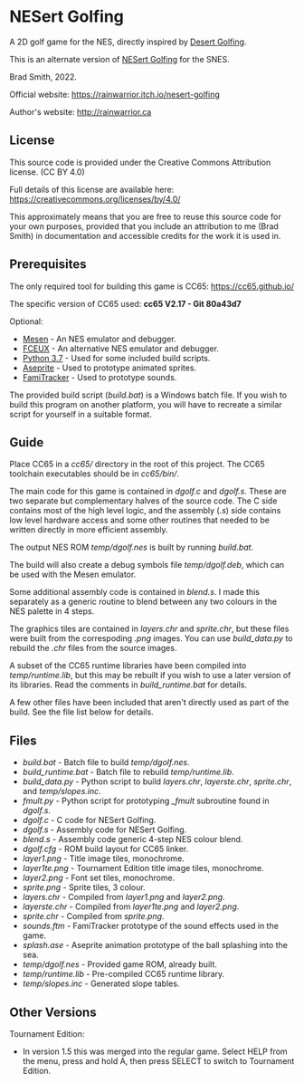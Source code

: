 # NESert Golfing

A 2D golf game for the NES, directly inspired by [Desert Golfing](https://captaingames.itch.io/desert-golfing).

This is an alternate version of
[NESert Golfing](https://github.com/bbbradsmith/NESertGolfing)
for the SNES.

Brad Smith, 2022.

Official website:
https://rainwarrior.itch.io/nesert-golfing

Author's website:
http://rainwarrior.ca

## License

This source code is provided under the Creative Commons Attribution license. (CC BY 4.0)

Full details of this license are available here:
https://creativecommons.org/licenses/by/4.0/

This approximately means that you are free to reuse this source code for your own purposes,
provided that you include an attribution to me (Brad Smith) in documentation and
accessible credits for the work it is used in.

## Prerequisites

The only required tool for building this game is CC65:
https://cc65.github.io/

The specific version of CC65 used:
**cc65 V2.17 - Git 80a43d7**

Optional:
- [Mesen](https://www.mesen.ca/) - An NES emulator and debugger.
- [FCEUX](http://www.fceux.com/) - An alternative NES emulator and debugger.
- [Python 3.7](https://www.python.org/) - Used for some included build scripts.
- [Aseprite](https://www.aseprite.org/) - Used to prototype animated sprites.
- [FamiTracker](http://famitracker.com/) - Used to prototype sounds.

The provided build script (*build.bat*) is a Windows batch file.
If you wish to build this program on another platform,
you will have to recreate a similar script for yourself in a suitable format.

## Guide

Place CC65 in a *cc65/* directory in the root of this project.
The CC65 toolchain executables should be in *cc65/bin/*.

The main code for this game is contained in *dgolf.c* and *dgolf.s*.
These are two separate but complementary halves of the source code.
The C side contains most of the high level logic,
and the assembly (*.s*) side contains low level hardware access
and some other routines that needed to be written
directly in more efficient assembly.

The output NES ROM *temp/dgolf.nes* is built by running *build.bat*.

The build will also create a debug symbols file *temp/dgolf.deb*,
which can be used with the Mesen emulator.

Some additional assembly code is contained in *blend.s*.
I made this separately as a generic routine to blend between any
two colours in the NES palette in 4 steps.

The graphics tiles are contained in *layers.chr* and *sprite.chr*,
but these files were built from the correspoding *.png* images.
You can use *build_data.py* to rebuild the *.chr* files from
the source images.

A subset of the CC65 runtime libraries have been compiled
into *temp/runtime.lib*, but this may be rebuilt if you wish
to use a later version of its libraries.
Read the comments in *build_runtime.bat* for details.

A few other files have been included that aren't directly
used as part of the build. See the file list below for details.

## Files

- *build.bat* - Batch file to build *temp/dgolf.nes*.
- *build_runtime.bat* - Batch file to rebuild *temp/runtime.lib*.
- *build_data.py* - Python script to build *layers.chr*, *layerste.chr*, *sprite.chr*, and *temp/slopes.inc*.
- *fmult.py* - Python script for prototyping *_fmult* subroutine found in *dgolf.s*.
- *dgolf.c* - C code for NESert Golfing.
- *dgolf.s* - Assembly code for NESert Golfing.
- *blend.s* - Assembly code generic 4-step NES colour blend.
- *dgolf.cfg* - ROM build layout for CC65 linker.
- *layer1.png* - Title image tiles, monochrome.
- *layer1te.png* - Tournament Edition title image tiles, monochrome.
- *layer2.png* - Font set tiles, monochrome.
- *sprite.png* - Sprite tiles, 3 colour.
- *layers.chr* - Compiled from *layer1.png* and *layer2.png*.
- *layerste.chr* - Compiled from *layer1te.png* and *layer2.png*.
- *sprite.chr* - Compiled from *sprite.png*.
- *sounds.ftm* - FamiTracker prototype of the sound effects used in the game.
- *splash.ase* - Aseprite animation prototype of the ball splashing into the sea.
- *temp/dgolf.nes* - Provided game ROM, already built.
- *temp/runtime.lib* - Pre-compiled CC65 runtime library.
- *temp/slopes.inc* - Generated slope tables.

## Other Versions

Tournament Edition:
- In version 1.5 this was merged into the regular game. Select HELP from the menu, press and hold A, then press SELECT to switch to Tournament Edition.
